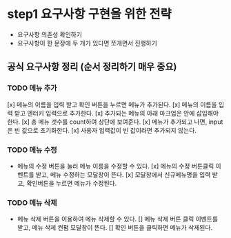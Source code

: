 # step1 요구사항 구현을 위한 전략

- 요구사항 의존성 확인하기
- 요구사항이 한 문장에 두 개가 있다면 쪼개면서 진행하기

## 공식 요구사항 정리 (순서 정리하기 매우 중요)

### TODO 메뉴 추가

[x] 메뉴의 이름을 입력 받고 확인 버튼을 누르면 메뉴가 추가된다.
[x] 메뉴의 이름을 입력 받고 엔터키 입력으로 추가한다.
[x] 추가되는 메뉴의 아래 마크업은 <!-- <ul id="espresso-menu-list" class="mt-3 pl-0"></ul> --> 안에 삽입해야 한다.
[x] 총 메뉴 갯수를 count하여 상단에 보여준다.
[x] 메뉴가 추가되고 나면, input은 빈 값으로 초기화한다.
[x] 사용자 입력값이 빈 값이라면 추가되지 않는다.

### TODO 메뉴 수정

- 메뉴의 수정 버튼을 눌러 메뉴 이름을 수정할 수 있다.
  [x] 메뉴의 수정 버튼클릭 이벤트를 받고, 메뉴 수정하는 모달창이 뜬다.
  [x] 모달창에서 신규메뉴명을 입력 받고, 확인버튼을 누르면 메뉴가 수정된다.

### TODO 메뉴 삭제

- 메뉴 삭제 버튼을 이용하여 메뉴 삭제할 수 있다.
  [] 메뉴 삭제 버튼 클릭 이벤트를 받고, 메뉴 삭제 컨펌 모달창이 뜬다.
  [] 확인 버튼을 클릭하면 메뉴가 삭제된다.
